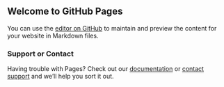 ## Welcome to GitHub Pages

You can use the [editor on GitHub](https://github.com/jashwantsahani/Web-Devp/edit/master/README.md) to maintain and preview the content for your website in Markdown files.


### Support or Contact

Having trouble with Pages? Check out our [documentation](https://help.github.com/categories/github-pages-basics/) or [contact support](https://github.com/contact) and we’ll help you sort it out.
